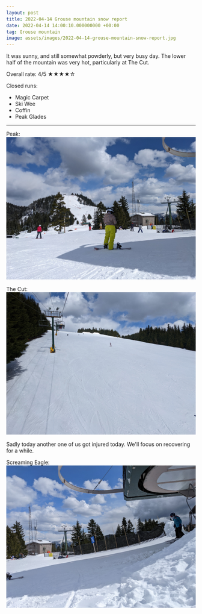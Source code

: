 ```yaml
---
layout: post
title: 2022-04-14 Grouse mountain snow report
date: 2022-04-14 14:00:10.000000000 +00:00
tag: Grouse mountain
image: assets/images/2022-04-14-grouse-mountain-snow-report.jpg
---
```


It was sunny, and still somewhat powderly, but very busy day. The lower half of the mountain was very hot, particularly at The Cut.

Overall rate: 4/5 ★★★★☆

Closed runs:

* Magic Carpet
* Ski Wee
* Coffin
* Peak Glades

---

Peak:
![](/assets/images/2022-04-14-peak.jpg)

The Cut:
![](/assets/images/2022-04-14-the-cut.jpg)

Sadly today another one of us got injured today. We'll focus on recovering for a while.

Screaming Eagle:
![](/assets/images/2022-04-14-screaming-eagle.jpg)
